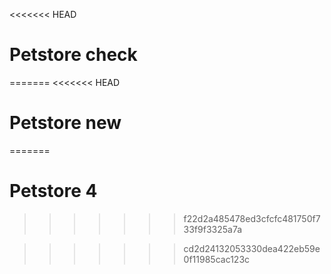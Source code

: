 <<<<<<< HEAD
# Petstore check
=======
<<<<<<< HEAD
# Petstore new
=======
# Petstore 4
>>>>>>> f22d2a485478ed3cfcfc481750f733f9f3325a7a

>>>>>>> cd2d24132053330dea422eb59e0f11985cac123c